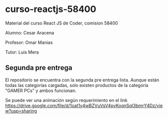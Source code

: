 # curso-reactjs-58400
Material del curso React JS de Coder, comision 58400

Alumno: Cesar Aracena

Profesor: Omar Manias

Tutor: Luis Mera

## Segunda pre entrega

El repositorio se encuentra con la segunda pre entrega lista. Aunque están todas las categorías cargadas, solo existen productos de la categoría "GAMER PCs" y ambos funcionan.

Se puede ver una animación según requerimiento en el link https://drive.google.com/file/d/1oat1y4wBZVuVsV4pvKoqnSqI3bmrY4Dz/view?usp=sharing

